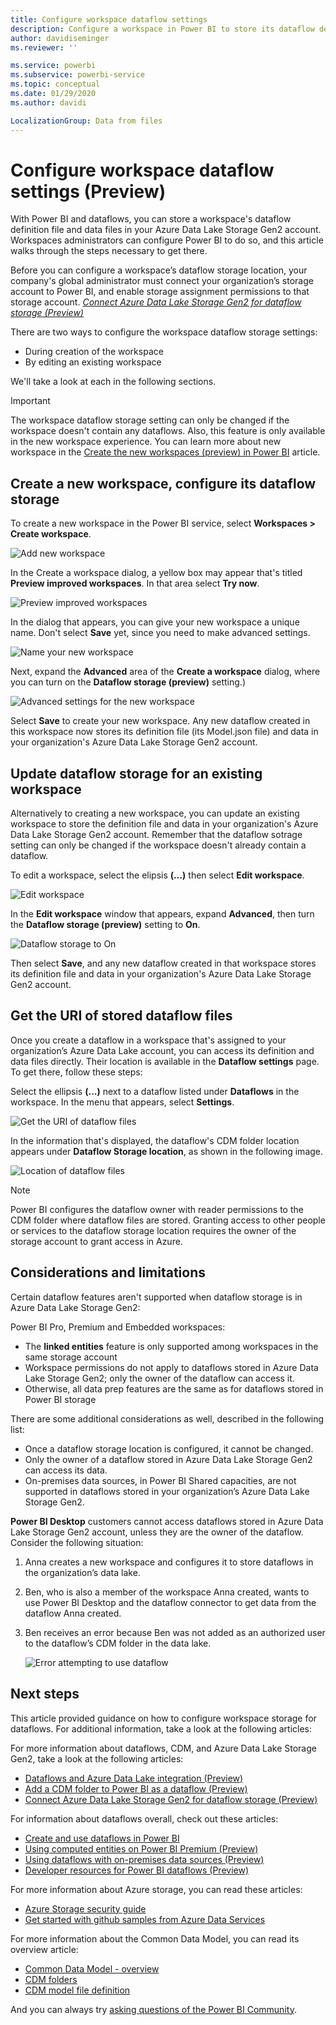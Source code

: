 ```yaml
---
title: Configure workspace dataflow settings
description: Configure a workspace in Power BI to store its dataflow definition and data files in Azure Data Lake Storage Gen2
author: davidiseminger
ms.reviewer: ''

ms.service: powerbi
ms.subservice: powerbi-service
ms.topic: conceptual
ms.date: 01/29/2020
ms.author: davidi

LocalizationGroup: Data from files
---
```

# Configure workspace dataflow settings (Preview)

With Power BI and dataflows, you can store a workspace's dataflow definition file and data files in your Azure Data Lake Storage Gen2 account. Workspaces administrators can configure Power BI to do so, and this article walks through the steps necessary to get there. 

Before you can configure a workspace’s dataflow storage location, your company's global administrator must connect your organization’s storage account to Power BI, and enable storage assignment permissions to that storage account. *[Connect Azure Data Lake Storage Gen2 for dataflow storage (Preview)](service-dataflows-connect-azure-data-lake-storage-gen2.md)* 

There are two ways to configure the workspace dataflow storage settings: 

* During creation of the workspace
* By editing an existing workspace

We'll take a look at each in the following sections. 

> [!IMPORTANT]
> The workspace dataflow storage setting can only be changed if the workspace doesn't contain any dataflows. Also, this feature is only available in the new workspace experience. You can learn more about new workspace in the [Create the new workspaces (preview) in Power BI](collaborate-share/service-create-the-new-workspaces.md) article.

## Create a new workspace, configure its dataflow storage

To create a new workspace in the Power BI service, select **Workspaces > Create workspace**.

![Add new workspace](media/service-dataflows-configure-workspace-storage-settings/dataflow-storage-settings_01.jpg)

In the Create a workspace dialog, a yellow box may appear that's titled **Preview improved workspaces**. In that area select **Try now**.

![Preview improved workspaces](media/service-dataflows-configure-workspace-storage-settings/dataflow-storage-settings_02.jpg)

In the dialog that appears, you can give your new workspace a unique name. Don't select **Save** yet, since you need to make advanced settings.

![Name your new workspace](media/service-dataflows-configure-workspace-storage-settings/dataflow-storage-settings_03.jpg)

Next, expand the **Advanced** area of the **Create a workspace** dialog, where you can turn on the **Dataflow storage (preview)** setting.)

![Advanced settings for the new workspace](media/service-dataflows-configure-workspace-storage-settings/dataflow-storage-settings_04.jpg)

Select **Save** to create your new workspace. Any new dataflow created in this workspace now stores its definition file (its Model.json file) and data in your organization's Azure Data Lake Storage Gen2 account. 

## Update dataflow storage for an existing workspace

Alternatively to creating a new workspace, you can update an existing workspace to store the definition file and data in your organization's Azure Data Lake Storage Gen2 account. Remember that the dataflow sotrage setting can only be changed if the workspace doesn't already contain a dataflow.

To edit a workspace, select the elipsis **(...)** then select **Edit workspace**. 

![Edit workspace](media/service-dataflows-configure-workspace-storage-settings/dataflow-storage-settings_05.jpg)

In the **Edit workspace** window that appears, expand **Advanced**, then turn the **Dataflow storage (preview)** setting to **On**. 

![Dataflow storage to On](media/service-dataflows-configure-workspace-storage-settings/dataflow-storage-settings_06.jpg)

Then select **Save**, and any new dataflow created in that workspace stores its definition file and data in your organization's Azure Data Lake Storage Gen2 account.


## Get the URI of stored dataflow files

Once you create a dataflow in a workspace that's assigned to your organization’s Azure Data Lake account, you can access its definition and data files directly. Their location is available in the **Dataflow settings** page. To get there, follow these steps:

Select the ellipsis **(...)** next to a dataflow listed under **Dataflows** in the workspace. In the menu that appears, select **Settings**.

![Get the URI of dataflow files](media/service-dataflows-configure-workspace-storage-settings/dataflow-storage-settings_07.jpg)

In the information that's displayed, the dataflow's CDM folder location appears under **Dataflow Storage location**, as shown in the following image.

![Location of dataflow files](media/service-dataflows-configure-workspace-storage-settings/dataflow-storage-settings_08.jpg)

> [!NOTE]
> Power BI configures the dataflow owner with reader permissions to the CDM folder where dataflow files are stored. Granting access to other people or services to the dataflow storage location requires the owner of the storage account to grant access in Azure.



## Considerations and limitations

Certain dataflow features aren't supported when dataflow storage is in Azure Data Lake Storage Gen2: 

Power BI Pro, Premium and Embedded workspaces:
* The **linked entities** feature is only supported among workspaces in the same storage account
* Workspace permissions do not apply to dataflows stored in Azure Data Lake Storage Gen2; only the owner of the dataflow can access it.
* Otherwise, all data prep features are the same as for dataflows stored in Power BI storage


There are some additional considerations as well, described in the following list:

* Once a dataflow storage location is configured, it cannot be changed.
* Only the owner of a dataflow stored in Azure Data Lake Storage Gen2 can access its data.
* On-premises data sources, in Power BI Shared capacities, are not supported in dataflows stored in your organization’s Azure Data Lake Storage Gen2.

**Power BI Desktop** customers cannot access dataflows stored in Azure Data Lake Storage Gen2 account, unless they are the owner of the dataflow. Consider the following situation:

1.	Anna creates a new workspace and configures it to store dataflows in the organization’s data lake.
2.	Ben, who is also a member of the workspace Anna created, wants to use Power BI Desktop and the dataflow connector to get data from the dataflow Anna created.
3.	Ben receives an error because Ben was not added as an authorized user to the dataflow’s CDM folder in the data lake.

    ![Error attempting to use dataflow](media/service-dataflows-configure-workspace-storage-settings/dataflow-storage-settings_08.jpg)


## Next steps

This article provided guidance on how to configure workspace storage for dataflows. For additional information, take a look at the following articles:

For more information about dataflows, CDM, and Azure Data Lake Storage Gen2, take a look at the following articles:

* [Dataflows and Azure Data Lake integration (Preview)](service-dataflows-azure-data-lake-integration.md)
* [Add a CDM folder to Power BI as a dataflow (Preview)](service-dataflows-add-cdm-folder.md)
* [Connect Azure Data Lake Storage Gen2 for dataflow storage (Preview)](service-dataflows-connect-azure-data-lake-storage-gen2.md)

For information about dataflows overall, check out these articles:

* [Create and use dataflows in Power BI](service-dataflows-create-use.md)
* [Using computed entities on Power BI Premium (Preview)](service-dataflows-computed-entities-premium.md)
* [Using dataflows with on-premises data sources (Preview)](service-dataflows-on-premises-gateways.md)
* [Developer resources for Power BI dataflows (Preview)](service-dataflows-developer-resources.md)

For more information about Azure storage, you can read these articles:

* [Azure Storage security guide](https://docs.microsoft.com/azure/storage/common/storage-security-guide)
* [Get started with github samples from Azure Data Services](https://aka.ms/cdmadstutorial)

For more information about the Common Data Model, you can read its overview article:

* [Common Data Model - overview ](https://docs.microsoft.com/powerapps/common-data-model/overview)
* [CDM folders](https://go.microsoft.com/fwlink/?linkid=2045304)
* [CDM model file definition](https://go.microsoft.com/fwlink/?linkid=2045521)

And you can always try [asking questions of the Power BI Community](https://community.powerbi.com/).
